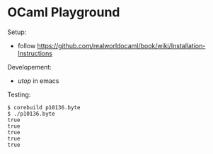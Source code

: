 # OCaml Playground

Setup:

- follow https://github.com/realworldocaml/book/wiki/Installation-Instructions

Developement:

- _utop_ in emacs

Testing:

```
$ corebuild p10136.byte
$ ./p10136.byte
true
true
true
true
true
```
